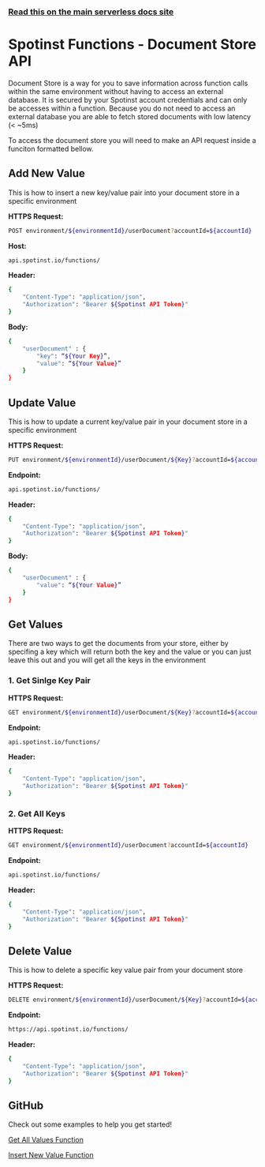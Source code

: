 <!--
title: Serverless Framework - Spotinst Functions Guide - Document Store API
menuText: Document Store API
menuOrder: 7
description: How to use the Document Store API feature
layout: Doc
-->

<!-- DOCS-SITE-LINK:START automatically generated -->
### [Read this on the main serverless docs site](https://www.serverless.com/framework/docs/providers/spotinst/guide/credentials)
<!-- DOCS-SITE-LINK:END -->

# Spotinst Functions - Document Store API

Document Store is a way for you to save information across function calls within the same environment without having to access an external database. It is secured by your Spotinst account credentials and can only be accesses within a function. Because you do not need to access an external database you are able to fetch stored documents with low latency (< ~5ms)

To access the document store you will need to make an API request inside a funciton formatted bellow.

## Add New Value

This is how to insert a new key/value pair into your document store in a specific environment

**HTTPS Request:** 

```bash 
POST environment/${environmentId}/userDocument?accountId=${accountId}
```

**Host:** 

```bash
api.spotinst.io/functions/
```

**Header:**

```bash
{
	"Content-Type": "application/json",
	"Authorization": "Bearer ${Spotinst API Token}"
}
```

**Body:**

```bash
{
	"userDocument" : {
		"key": “${Your Key}”,
		"value": “${Your Value}”
	}
}
```


## Update Value

This is how to update a current key/value pair in your document store in a specific environment

**HTTPS Request:** 

```bash
PUT environment/${environmentId}/userDocument/${Key}?accountId=${accountId}
```

**Endpoint:** 

```bash
api.spotinst.io/functions/
```

**Header:**

```bash
{
	"Content-Type": "application/json",
	"Authorization": "Bearer ${Spotinst API Token}"
}
```

**Body:**

```bash
{
	"userDocument" : {
		"value": “${Your Value}”
	}
}
```


## Get Values

There are two ways to get the documents from your store, either by specifing a key which will return both the key and the value or you can just leave this out and you will get all the keys in the environment

### 1. Get Sinlge Key Pair

**HTTPS Request:** 

```bash
GET environment/${environmentId}/userDocument/${Key}?accountId=${accountId}
```

**Endpoint:** 

```bash
api.spotinst.io/functions/
```

**Header:**

```bash
{
	"Content-Type": "application/json",
	"Authorization": "Bearer ${Spotinst API Token}"
}
```

### 2. Get All Keys

**HTTPS Request:** 

```bash
GET environment/${environmentId}/userDocument?accountId=${accountId}
```

**Endpoint:** 

```bash
api.spotinst.io/functions/
```

**Header:**

```bash
{
	"Content-Type": "application/json",
	"Authorization": "Bearer ${Spotinst API Token}"
}
```


## Delete Value

This is how to delete a specific key value pair from your document store

**HTTPS Request:** 

```bash
DELETE environment/${environmentId}/userDocument/${Key}?accountId=${accountId}
```

**Endpoint:** 

```bash
https://api.spotinst.io/functions/
```

**Header:**

```bash
{
	"Content-Type": "application/json",
	"Authorization": "Bearer ${Spotinst API Token}"
}
```


## GitHub

Check out some examples to help you get started!

[Get All Values Function](https://github.com/spotinst/spotinst-functions-examples/tree/master/node-docstore-getAll)

[Insert New Value Function](https://github.com/spotinst/spotinst-functions-examples/tree/master/node-docstore-newValue)